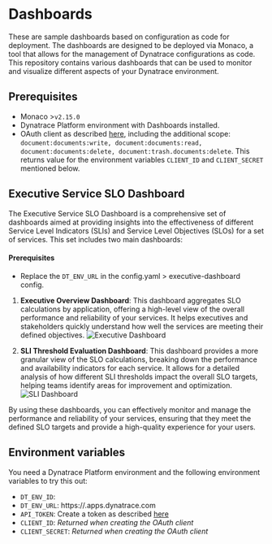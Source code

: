
# Dashboards

These are sample dashboards based on configuration as code for deployment. The dashboards are designed to be deployed via Monaco, a tool that allows for the management of Dynatrace configurations as code. This repository contains various dashboards that can be used to monitor and visualize different aspects of your Dynatrace environment.

## Prerequisites

- Monaco >`v2.15.0`
- Dynatrace Platform environment with Dashboards installed.
- OAuth client as described [here](https://www.dynatrace.com/support/help/manage/configuration-as-code/guides/create-oauth-client#create-an-oauth-client), including the additional scope: `document:documents:write, document:documents:read, document:documents:delete, document:trash.documents:delete`. This returns value for the environment variables `CLIENT_ID` and `CLIENT_SECRET` mentioned below. 

## Executive Service SLO Dashboard

The Executive Service SLO Dashboard is a comprehensive set of dashboards aimed at providing insights into the effectiveness of different Service Level Indicators (SLIs) and Service Level Objectives (SLOs) for a set of services. This set includes two main dashboards:

#### Prerequisites
- Replace the `DT_ENV_URL` in the config.yaml > executive-dashboard config.

1. **Executive Overview Dashboard**: This dashboard aggregates SLO calculations by application, offering a high-level view of the overall performance and reliability of your services. It helps executives and stakeholders quickly understand how well the services are meeting their defined objectives.
![Executive Dashboard](/images/executive_sre_overview.png?raw=true)

2. **SLI Threshold Evaluation Dashboard**: This dashboard provides a more granular view of the SLO calculations, breaking down the performance and availability indicators for each service. It allows for a detailed analysis of how different SLI thresholds impact the overall SLO targets, helping teams identify areas for improvement and optimization.
![SLI Dashboard](/images/sli_evaluator.png?raw=true)

By using these dashboards, you can effectively monitor and manage the performance and reliability of your services, ensuring that they meet the defined SLO targets and provide a high-quality experience for your users.

## Environment variables

You need a Dynatrace Platform environment and the following environment variables to try this out:

* `DT_ENV_ID`: <YOUR-DT-ENVIRONMENT-ID>
* `DT_ENV_URL`: https://<YOUR-DT-ENVIRONMENT-ID>.apps.dynatrace.com
* `API_TOKEN`: Create a token as described [here](https://www.dynatrace.com/support/help/manage/configuration-as-code/manage-configuration#prerequisites)
* `CLIENT_ID`: *Returned when creating the OAuth client*
* `CLIENT_SECRET`: *Returned when creating the OAuth client* 

